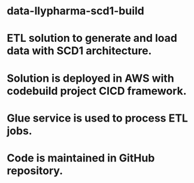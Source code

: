 # data-llypharma-scd1-build
# ETL solution to generate and load data with SCD1 architecture.
# Solution is deployed in AWS with codebuild project CICD framework.
# Glue service is used to process ETL jobs.
# Code is maintained in GitHub repository.
